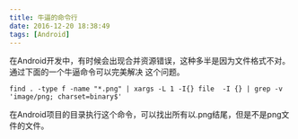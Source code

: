 ```yaml
---
title: 牛逼的命令行
date: 2016-12-20 18:38:49
tags: [Android]
---
```


在Android开发中，有时候会出现合并资源错误，这种多半是因为文件格式不对。通过下面的一个牛逼命令可以完美解决
这个问题。

```shell
find . -type f -name "*.png" | xargs -L 1 -I{} file  -I {} | grep -v 'image/png; charset=binary$'
```
在Android项目的目录执行这个命令，可以找出所有以.png结尾，但是不是png文件的文件。

